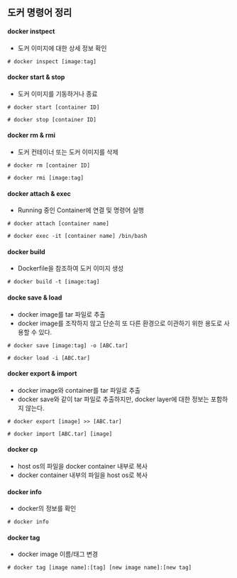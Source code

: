 ## 도커 명령어 정리

#### docker instpect

- 도커 이미지에 대한 상세 정보 확인

```
# docker inspect [image:tag]
```



#### docker start & stop

- 도커 이미지를 기동하거나 종료

```
# docker start [container ID]

# docker stop [container ID]
```



#### docker rm & rmi

- 도커 컨테이너 또는 도커 이미지를 삭제

```
# docker rm [container ID]

# docker rmi [image:tag]
```



#### docker attach & exec

- Running 중인 Container에 연결 및 명령어 실행

```
# docker attach [container name]

# docker exec -it [container name] /bin/bash
```



#### docker build

- Dockerfile을 참조하여 도커 이미지 생성

```
# docker build -t [image:tag]
```



#### docke save & load

- docker image를 tar 파일로 추출
- docker image를 조작하지 않고 단순히 또 다른 환경으로 이관하기 위한 용도로 사용할 수 있다.

```
# docker save [image:tag] -o [ABC.tar]

# docker load -i [ABC.tar]
```



#### docker export & import

- docker image와 container를 tar 파일로 추출
- docker save와 같이 tar 파일로 추출하지만, docker layer에 대한 정보는 포함하지 않는다.

```
# docker export [image] >> [ABC.tar]

# docker import [ABC.tar] [image]
```



#### docker cp

- host os의 파일을 docker container 내부로 복사
- docker container 내부의 파일을 host os로 복사



#### docker info

- docker의 정보를 확인

```
# docker info
```



#### docker tag

- docker image 이름/태그 변경

```
# docker tag [image name]:[tag] [new image name]:[new tag]
```

